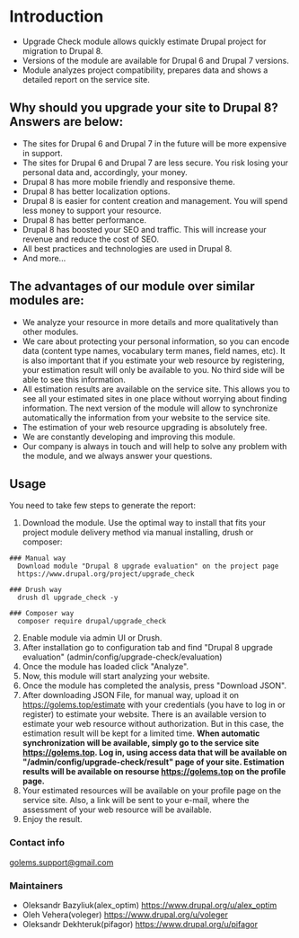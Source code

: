 # Introduction
  * Upgrade Check module allows quickly estimate Drupal project for migration
  to Drupal 8.
  * Versions of the module are available for Drupal 6 and Drupal 7 versions.
  * Module analyzes project compatibility, prepares data and shows
  a detailed report on the service site.

## Why should you upgrade your site to Drupal 8? Answers are below:
  * The sites for Drupal 6 and Drupal 7 in the future will be more expensive
  in support.
  * The sites for Drupal 6 and Drupal 7 are less secure.
  You risk losing your personal data and, accordingly, your money.
  * Drupal 8 has more mobile friendly and responsive theme.
  * Drupal 8 has better localization options.
  * Drupal 8 is easier for content creation and management.
  You will spend less money to support your resource.
  * Drupal 8 has better performance.
  * Drupal 8 has boosted your SEO and traffic.
  This will increase your revenue and reduce the cost of SEO.
  * All best practices and technologies are used in Drupal 8.
  * And more...

## The advantages of our module over similar modules are:
  * We analyze your resource in more details and more qualitatively
  than other modules.
  * We care about protecting your personal information, so you can encode data
  (content type names, vocabulary term manes, field names, etc).
  It is also important that if you estimate your web resource by registering,
  your estimation result will only be available to you. No third side
  will be able to see this information.
  * All estimation results are available on the service site. This allows you to
  see all your estimated sites in one place without worrying about finding
  information. The next version of the module will allow to synchronize
  automatically the information from your website to the service site.
  * The estimation of your web resource upgrading is absolutely free.
  * We are constantly developing and improving this module.
  * Our company is always in touch and will help to solve any problem
  with the module, and we always answer your questions.

## Usage
 You need to take few steps to generate the report:
  1. Download the module. Use the optimal way to install that fits your project
  module delivery method via manual installing, drush or composer:

    ### Manual way
      Download module "Drupal 8 upgrade evaluation" on the project page
      https://www.drupal.org/project/upgrade_check

    ### Drush way
      drush dl upgrade_check -y

    ### Composer way
      composer require drupal/upgrade_check

  2. Enable module via admin UI or Drush.
  3. After installation go to configuration tab and find
     "Drupal 8 upgrade evaluation" (admin/config/upgrade-check/evaluation)
  4. Once the module has loaded click "Analyze".
  5. Now, this module will start analyzing your website.
  6. Once the module has completed the analysis, press "Download JSON".
  7. After downloading JSON File, for manual way, upload it on
    https://golems.top/estimate with your credentials
    (you have to log in or register) to estimate your website. There is an
    available version to estimate your web resource without authorization.
    But in this case, the estimation result will be kept for a limited time.
    **When automatic synchronization will be available, simply go to the
    service site https://golems.top. Log in, using access data that will be
    available on "/admin/config/upgrade-check/result" page of your site.
    Estimation results will be available on resourse https://golems.top on the
    profile page.**
  8. Your estimated resources will be available on your profile page on the
    service site. Also, a link will be sent to your e-mail, where the assessment
    of your web resource will be available.
  9. Enjoy the result.

### Contact info

[golems.support@gmail.com](golems.support@gmail.com)

### Maintainers

 * Oleksandr Bazyliuk(alex_optim) https://www.drupal.org/u/alex_optim
 * Oleh Vehera(voleger) https://www.drupal.org/u/voleger
 * Oleksandr Dekhteruk(pifagor) https://www.drupal.org/u/pifagor
